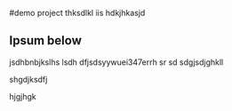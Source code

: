 #demo project
 thksdlkl iis
hdkjhkasjd 

## Ipsum below

jsdhbnbjkslhs
lsdh dfjsdsyywuei347errh sr
sd sdgjsdjghkll

shgdjksdfj

hjgjhgk